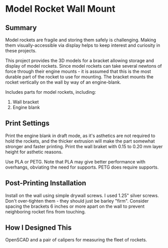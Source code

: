 # Model Rocket Wall Mount

## Summary

Model rockets are fragile and storing them safely is challenging.
Making them visually-accessible via display helps to keep interest and curiosity in these projects.

This project provides the 3D models for a bracket allowing storage and display of model rockets.
Since model rockets can take several newtons of force through their engine mounts - it is assumed that this is the most durable part of the rocket to use for mounting.
The bracket mounts the rocket vertically on the wall by way of an engine-blank.

Includes parts for model rockets, including:
1. Wall bracket
1. Engine blank

## Print Settings

Print the engine blank in draft mode, as it's asthetics are not required to hold the rockets, and the thicker extrusion will make the part somewhat stronger and faster printing.
Print the wall braket with 0.15 to 0.20 mm layer height for asthetic reasons.

Use PLA or PETG. Note that PLA may give better performance with overhangs, obviating the need for supports. PETG does require supports.

## Post-Printing Installation

Install on the wall using simple drywall screws. I used 1.25" silver screws. Don't over-tighten them - they should just be barley "firm".
Consider spacing the brackets 6 inches or more apart on the wall to prevent neighboring rocket fins from touching.

## How I Designed This

OpenSCAD and a pair of calipers for measuring the fleet of rockets.
